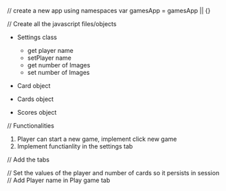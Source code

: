 
// create a new app using namespaces
var gamesApp = gamesApp || {}

// Create all the javascript files/objects
- Settings class
    - get player name
    - setPlayer name
    - get number of Images
    - set number of Images

- Card object

- Cards object

- Scores object


// Functionalities
1) Player can start a new game, implement click new game
2) Implement functianlity in the settings tab

// Add the tabs

// Set the values of the player and number of cards so it persists in session
// Add Player name in Play game tab








